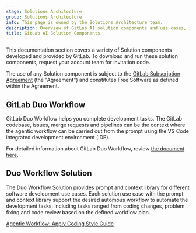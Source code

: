 ```yaml
---
stage: Solutions Architecture
group: Solutions Architecture
info: This page is owned by the Solutions Architecture team.
description: Overview of GitLab AI solution components and use cases, including Duo Workflow.
title: GitLab AI Solution Components
---
```


This documentation section covers a variety of Solution components developed and provided by GitLab.
To download and run these solution components, request your account team for invitation code.

The use of any Solution component is subject to the [GitLab Subscription Agreement](https://handbook.gitlab.com/handbook/legal/subscription-agreement/) (the "Agreement") and constitutes Free Software as defined within the Agreement.

## GitLab Duo Workflow

GitLab Duo Workflow helps you complete development tasks. The GitLab codebase, issues, merge requests and pipelines can be the context where the agentic workflow can be carried out from the prompt using the VS Code integrated development environment (IDE).

For detailed information about GitLab Duo Workflow, review [the document here](../../../user/duo_workflow/_index.md).

## Duo Workflow Solution

The Duo Workflow Solution provides prompt and context library for different software development use cases. Each solution use case with the prompt and context library support the desired automous workflow to automate the development tasks, including tasks ranged from coding changes, problem fixing and code review based on the defined workflow plan.

[Agentic Workflow: Apply Coding Style Guide](duo_workflow_codestyle.md)
